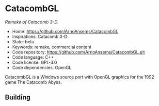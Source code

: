 # CatacombGL

_Remake of Catacomb 3-D._

- Home: https://github.com/ArnoAnsems/CatacombGL
- Inspirations: Catacomb 3-D
- State: beta
- Keywords: remake, commercial content
- Code repository: https://github.com/ArnoAnsems/CatacombGL.git
- Code language: C++
- Code license: GPL-3.0
- Code dependencies: OpenGL

CatacombGL is a Windows source port with OpenGL graphics for the 1992 game The Catacomb Abyss.

## Building
